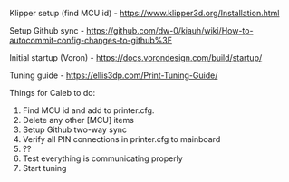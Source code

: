 Klipper setup (find MCU id) - https://www.klipper3d.org/Installation.html

Setup Github sync - https://github.com/dw-0/kiauh/wiki/How-to-autocommit-config-changes-to-github%3F

Initial startup (Voron) - https://docs.vorondesign.com/build/startup/

Tuning guide - https://ellis3dp.com/Print-Tuning-Guide/

Things for Caleb to do:
1. Find MCU id and add to printer.cfg.
2. Delete any other [MCU] items
3. Setup Github two-way sync
4. Verify all PIN connections in printer.cfg to mainboard
5. ??
6. Test everything is communicating properly
7. Start tuning
